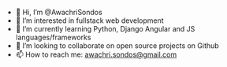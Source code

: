 - 👋 Hi, I’m @AwachriSondos
- 👀 I’m interested in fullstack web development
- 🌱 I’m currently learning Python, Django Angular and JS languages/frameworks
- 💞️ I’m looking to collaborate on open source projects on Github
- 📫 How to reach me: awachri.sondos@gmail.com

